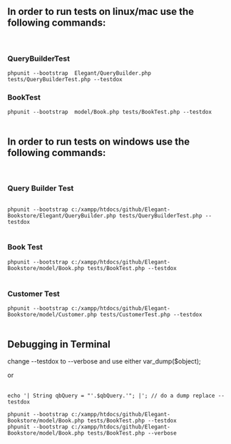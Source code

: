 
<h2>In order to run tests on linux/mac use the following commands:</h2>
</br>
<h3>QueryBuilderTest</h3>
<code>phpunit --bootstrap  Elegant/QueryBuilder.php tests/QueryBuilderTest.php --testdox</code>
</br>
<h3>BookTest</h3>
<code>phpunit --bootstrap  model/Book.php tests/BookTest.php --testdox</code>
</br></br>

<h2>In order to run tests on windows use the following commands:</h2>
</br>
<h3>Query Builder Test</h3>
<code>
phpunit --bootstrap c:/xampp/htdocs/github/Elegant-Bookstore/Elegant/QueryBuilder.php tests/QueryBuilderTest.php --testdox
</code>
</br>
<h3>Book Test</h3>
<code>phpunit --bootstrap c:/xampp/htdocs/github/Elegant-Bookstore/model/Book.php tests/BookTest.php --testdox
</code></br>
<h3>Customer Test</h3>
<code>phpunit --bootstrap c:/xampp/htdocs/github/Elegant-Bookstore/model/Customer.php tests/CustomerTest.php --testdox </code>
</br></br>

<h2>Debugging in Terminal</h2>

<p>change --testdox to --verbose and use either var_dump($object);</p>
<p>or </p>
</br>
<code>echo '| String qbQuery = "'.$qbQuery.'"; |'; // do a dump replace --testdox </code>
</br>
<code>
phpunit --bootstrap c:/xampp/htdocs/github/Elegant-Bookstore/model/Book.php tests/BookTest.php --testdox
phpunit --bootstrap c:/xampp/htdocs/github/Elegant-Bookstore/model/Book.php tests/BookTest.php --verbose 
</code>
